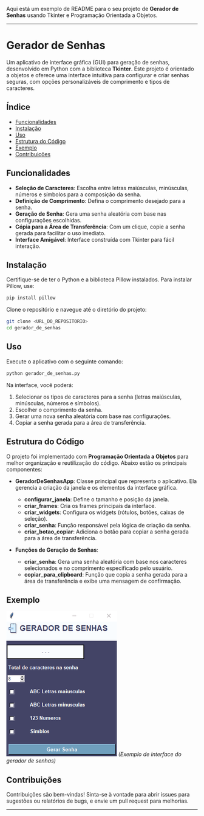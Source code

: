 Aqui está um exemplo de README para o seu projeto de **Gerador de Senhas** usando Tkinter e Programação Orientada a Objetos. 

---

# Gerador de Senhas

Um aplicativo de interface gráfica (GUI) para geração de senhas, desenvolvido em Python com a biblioteca **Tkinter**. Este projeto é orientado a objetos e oferece uma interface intuitiva para configurar e criar senhas seguras, com opções personalizáveis de comprimento e tipos de caracteres.

## Índice

- [Funcionalidades](#funcionalidades)
- [Instalação](#instalação)
- [Uso](#uso)
- [Estrutura do Código](#estrutura-do-código)
- [Exemplo](#exemplo)
- [Contribuições](#contribuições)

## Funcionalidades

- **Seleção de Caracteres**: Escolha entre letras maiúsculas, minúsculas, números e símbolos para a composição da senha.
- **Definição de Comprimento**: Defina o comprimento desejado para a senha.
- **Geração de Senha**: Gera uma senha aleatória com base nas configurações escolhidas.
- **Cópia para a Área de Transferência**: Com um clique, copie a senha gerada para facilitar o uso imediato.
- **Interface Amigável**: Interface construída com Tkinter para fácil interação.

## Instalação

Certifique-se de ter o Python e a biblioteca Pillow instalados. Para instalar Pillow, use:

```bash
pip install pillow
```

Clone o repositório e navegue até o diretório do projeto:

```bash
git clone <URL_DO_REPOSITORIO>
cd gerador_de_senhas
```

## Uso

Execute o aplicativo com o seguinte comando:

```bash
python gerador_de_senhas.py
```

Na interface, você poderá:
1. Selecionar os tipos de caracteres para a senha (letras maiúsculas, minúsculas, números e símbolos).
2. Escolher o comprimento da senha.
3. Gerar uma nova senha aleatória com base nas configurações.
4. Copiar a senha gerada para a área de transferência.

## Estrutura do Código

O projeto foi implementado com **Programação Orientada a Objetos** para melhor organização e reutilização do código. Abaixo estão os principais componentes:

- **GeradorDeSenhasApp**: Classe principal que representa o aplicativo. Ela gerencia a criação da janela e os elementos da interface gráfica.
  - **configurar_janela**: Define o tamanho e posição da janela.
  - **criar_frames**: Cria os frames principais da interface.
  - **criar_widgets**: Configura os widgets (rótulos, botões, caixas de seleção).
  - **criar_senha**: Função responsável pela lógica de criação da senha.
  - **criar_botao_copiar**: Adiciona o botão para copiar a senha gerada para a área de transferência.

- **Funções de Geração de Senhas**:
  - **criar_senha**: Gera uma senha aleatória com base nos caracteres selecionados e no comprimento especificado pelo usuário.
  - **copiar_para_clipboard**: Função que copia a senha gerada para a área de transferência e exibe uma mensagem de confirmação.

## Exemplo

![Exemplo de uso](img/GIF.gif) *(Exemplo de interface do gerador de senhas)*

## Contribuições

Contribuições são bem-vindas! Sinta-se à vontade para abrir issues para sugestões ou relatórios de bugs, e envie um pull request para melhorias.

---

